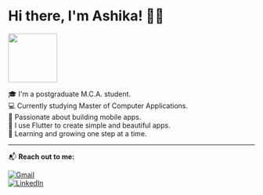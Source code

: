 # Hi there, I'm Ashika! 👋🏼  
<img src="https://raw.githubusercontent.com/kikidevelopment/chatgpt-assets/main/hi-panda.png" width="100" />

🎓 I'm a postgraduate M.C.A. student.  
💻 Currently studying Master of Computer Applications.  
🌸 Passionate about building mobile apps.  
🧡 I use Flutter to create simple and beautiful apps.  
🌱 Learning and growing one step at a time.

---

📬 **Reach out to me:**

[![Gmail](https://img.shields.io/badge/Gmail-D14836?style=flat&logo=gmail&logoColor=white)](mailto:yourmail@gmail.com)  
[![LinkedIn](https://img.shields.io/badge/LinkedIn-0077B5?style=flat&logo=linkedin&logoColor=white)](https://www.linkedin.com/in/your-profile/)
